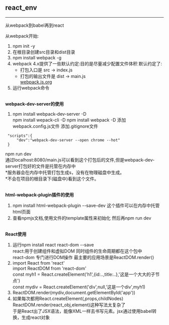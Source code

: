 ## react_env

---

从webpack到babel再到react

从webpack开始:
1. npm init -y
2. 在根目录创建src目录和dist目录
3. npm install webpack -g
4. webpack 4.x提供了一些默认约定:目的是尽量减少配置文件体积
   默认约定了:
    + 打包入口是 src -> index.js
    + 打包的输出文件是 dist -> main.js    
[webpack.js.org](https://webpack.js.org/)
5. 运行webpack命令<br/><br/>

**webpack-dev-server的使用**  
1. npm install webpack-dev-server -D  
   npm install wepack-cli -D
   npm install webpack -D
   添加webpack.config.js文件
   添加.gitignore文件
```
 "scripts":{
     "dev":"webpack-dev-server --open chrome --hot"
 }
```
npm run dev  
通过localhost:8080/main.js可以看到这个打包后的文件,但是webpack-dev-server打包好的文件是托管在内存中  
*服务器会在内存中托管打包生成s，没有在物理磁盘中生成。  
*不会在项目的根目录下(磁盘中)看到这个文件。 <br/><br/> 

**html-webpack-plugin插件的使用**
1.  npm install html-webpack-plugin --save-dev
    这个插件可以在内存中托管html页面
2.  查看npmjs文档,使用文件的template属性来初始化
     然后再npm run dev <br/><br/>

**React使用**
1.  运行npm install react react-dom --save  
    react:用于创建组件和虚拟DOM 同时组件的生命周期都在这个包中  
    react-dom 专门进行DOM操作 最主要的应用场景是ReactDOM.render()  
2.  import React from 'react'  
    import ReactDOM from 'react-dom'  
    const myh1 = React.createElement('h1',{id:..,title:..},'这是一个大大的子节点')  
    const mydiv = React.createElement('div',null,'这是一个div',myh1)  
3.  ReactDOM.render(mydiv,document.getElementById('app'))  
4.  如果每次都用React.createElement(<T>,props,childNodes)  
              ReactDOM.render(react_obj,element)这种写法太复杂了  
    于是React出了JSX语法，能像XML一样去书写元素。jsx通过使用babel转换，生成react对象  
